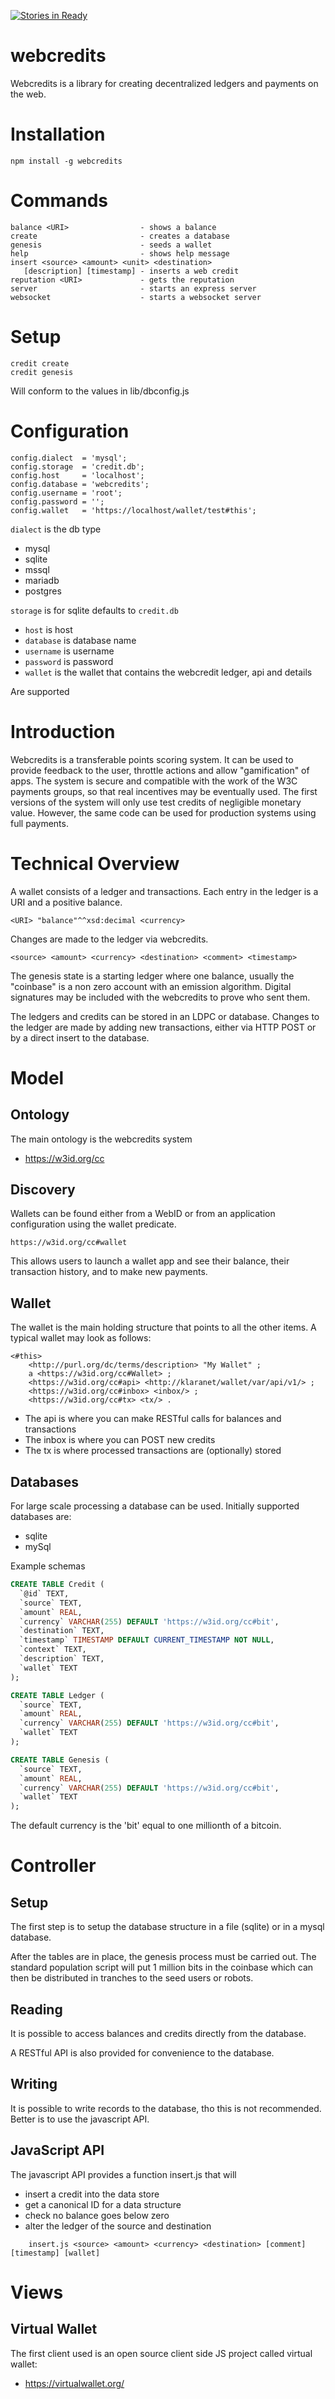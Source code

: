 [![Stories in Ready](https://badge.waffle.io/webcredits/webcredits.png?label=ready&title=Ready)](https://waffle.io/webcredits/webcredits)

webcredits
==========

Webcredits is a library for creating decentralized ledgers and payments on the
web.

# Installation

    npm install -g webcredits

# Commands

    balance <URI>                - shows a balance
    create                       - creates a database
    genesis                      - seeds a wallet
    help                         - shows help message
    insert <source> <amount> <unit> <destination>
       [description] [timestamp] - inserts a web credit
    reputation <URI>             - gets the reputation
    server                       - starts an express server
    websocket                    - starts a websocket server

# Setup

    credit create
    credit genesis

Will conform to the values in lib/dbconfig.js

# Configuration

    config.dialect  = 'mysql';
    config.storage  = 'credit.db';
    config.host     = 'localhost';
    config.database = 'webcredits';
    config.username = 'root';
    config.password = '';
    config.wallet   = 'https://localhost/wallet/test#this';

`dialect` is the db type
* mysql
* sqlite
* mssql
* mariadb
* postgres

`storage` is for sqlite defaults to `credit.db`

* `host` is host
* `database` is database name
* `username` is username
* `password` is password
* `wallet` is the wallet that contains the webcredit ledger, api and details

Are supported

# Introduction

Webcredits is a transferable points scoring system.  It can be used to provide feedback to the user, throttle actions and allow "gamification" of apps.  The system is secure and compatible with the work of the W3C payments groups, so that real incentives may be eventually used.  The first versions of the system will only use test credits of negligible monetary value.  However, the same code can be used for production systems using full payments.

# Technical Overview

A wallet consists of a ledger and transactions.  Each entry in the ledger is a URI and a positive balance.  

    <URI> "balance"^^xsd:decimal <currency>

Changes are made to the ledger via webcredits.  

    <source> <amount> <currency> <destination> <comment> <timestamp>

The genesis state is a starting ledger where one balance, usually the "coinbase" is a non zero account with an emission algorithm.  Digital signatures may be included with the webcredits to prove who sent them.

The ledgers and credits can be stored in an LDPC or database.  Changes to the ledger are made by adding new transactions, either via HTTP POST or by a direct insert to the database.

# Model

## Ontology

The main ontology is the webcredits system

* https://w3id.org/cc

## Discovery

Wallets can be found either from a WebID or from an application configuration using the wallet predicate.  

    https://w3id.org/cc#wallet

This allows users to launch a wallet app and see their balance, their transaction history, and to make new payments.

## Wallet

The wallet is the main holding structure that points to all the other items.  A typical wallet may look as follows:

```
<#this>
    <http://purl.org/dc/terms/description> "My Wallet" ;
    a <https://w3id.org/cc#Wallet> ;
    <https://w3id.org/cc#api> <http://klaranet/wallet/var/api/v1/> ;
    <https://w3id.org/cc#inbox> <inbox/> ;
    <https://w3id.org/cc#tx> <tx/> .

```

* The api is where you can make RESTful calls for balances and transactions
* The inbox is where you can POST new credits
* The tx is where processed transactions are (optionally) stored

## Databases

For large scale processing a database can be used.  Initially supported databases are:

* sqlite
* mySql

Example schemas

```sql
CREATE TABLE Credit (
  `@id` TEXT,
  `source` TEXT,
  `amount` REAL,
  `currency` VARCHAR(255) DEFAULT 'https://w3id.org/cc#bit',
  `destination` TEXT,
  `timestamp` TIMESTAMP DEFAULT CURRENT_TIMESTAMP NOT NULL,
  `context` TEXT,
  `description` TEXT,
  `wallet` TEXT
);

CREATE TABLE Ledger (
  `source` TEXT,
  `amount` REAL,
  `currency` VARCHAR(255) DEFAULT 'https://w3id.org/cc#bit',
  `wallet` TEXT
);

CREATE TABLE Genesis (
  `source` TEXT,
  `amount` REAL,
  `currency` VARCHAR(255) DEFAULT 'https://w3id.org/cc#bit',
  `wallet` TEXT
);

```
The default currency is the 'bit' equal to one millionth of a bitcoin.

# Controller

## Setup

The first step is to setup the database structure in a file (sqlite) or in a mysql database.

After the tables are in place, the genesis process must be carried out.  The standard population script will put 1 million bits in the coinbase which can then be distributed in tranches to the seed users or robots.

## Reading

It is possible to access balances and credits directly from the database.

A RESTful API is also provided for convenience to the database.

## Writing

It is possible to write records to the database, tho this is not recommended.  Better is to use the javascript API.


## JavaScript API

The javascript API provides a function insert.js that will
* insert a credit into the data store
* get a canonical ID for a data structure
* check no balance goes below zero
* alter the ledger of the source and destination

```
    insert.js <source> <amount> <currency> <destination> [comment] [timestamp] [wallet]
```

# Views

## Virtual Wallet

The first client used is an open source client side JS project called virtual wallet:

* https://virtualwallet.org/
